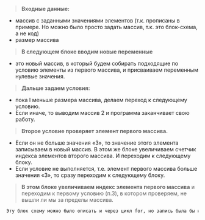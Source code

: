 > **Входные данные:**
-  массив с заданными значениями элементов (т.к. прописаны в примере. Но можно было просто задать массив, т.к. это блок-схема, а не код)
- размер массива

> **В следующем блоке вводим новые переменные**
- это новый массив, в который будем собирать подходящие по условию элементы из первого массива, и присваиваем переменным нулевые значения.

> **Дальше задаем условия:**
- пока I меньше размера массива, делаем переход к следующему условию. 
- Если иначе, то выводим массив 2 и программа заканчивает свою работу.

> **Второе условие проверяет элемент первого массива.**
- Если он не больше значения «3», то значение этого элемента записываем в новый массив. В этом же блоке увеличиваем счетчик индекса элементов второго массива. И переходим к следующему блоку.
- Если условие не выполняется, т.е. элемент первого массива больше значения «3», то сразу переходим к следующему блоку.

> **В этом блоке увеличиваем индекс элемента первого массива** и переходим к первому условию (п.3), в котором проверяем, не вышли ли мы за пределы массива.


```sh
Эту блок схему можно было описать и через цикл for, но запись была бы не на много короче, блок с счетчиком i++, был бы в прописан в цикле for, и в блоке ввода переменных не надо было бы вводит i=0, т.к. эта запись то же бы находилась в этом цикле.
```
